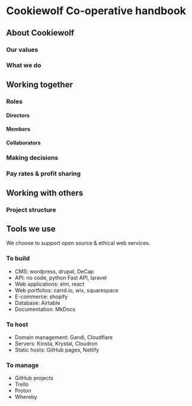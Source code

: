 # Cookiewolf Co-operative handbook

## About Cookiewolf

### Our values

### What we do

## Working together

### Roles

#### Directors

#### Members

#### Collaborators

### Making decisions

### Pay rates & profit sharing

## Working with others

### Project structure

## Tools we use

We choose to support open source & ethical web services.

### To build

- CMS: wordpress, drupal, DeCap
- API: no code, python Fast API, laravel
- Web applications: elm, react
- Web portfolios: carrd.io, wix, squarespace
- E-commerce: shopify
- Database: Airtable
- Documentation: MkDocs

### To host

- Domain management: Gandi, Cloudflare
- Servers: Kinsta, Krystal, Cloudron
- Static hosts: GitHub pages, Netlify

### To manage

- GitHub projects
- Trello
- Proton
- Whereby
